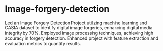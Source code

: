 # Image-forgery-detection
Led an Image Forgery Detection Project utilizing machine learning and CASIA dataset to identify digital image forgeries, enhancing digital media integrity by 70%. Employed image processing techniques, achieving high accuracy in forgery detection. Enhanced project with feature extraction and evaluation metrics to quantify results.
